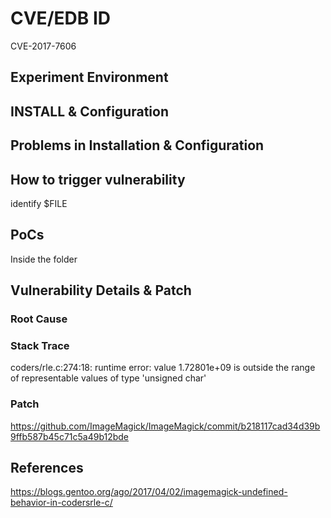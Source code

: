 # CVE/EDB ID
CVE-2017-7606
## Experiment Environment

## INSTALL & Configuration

## Problems in Installation & Configuration

## How to trigger vulnerability
identify $FILE
## PoCs
Inside the folder
## Vulnerability Details & Patch

### Root Cause

### Stack Trace
coders/rle.c:274:18: runtime error: value 1.72801e+09 is outside the range of representable values of type 'unsigned char'
### Patch
https://github.com/ImageMagick/ImageMagick/commit/b218117cad34d39b9ffb587b45c71c5a49b12bde
## References
https://blogs.gentoo.org/ago/2017/04/02/imagemagick-undefined-behavior-in-codersrle-c/